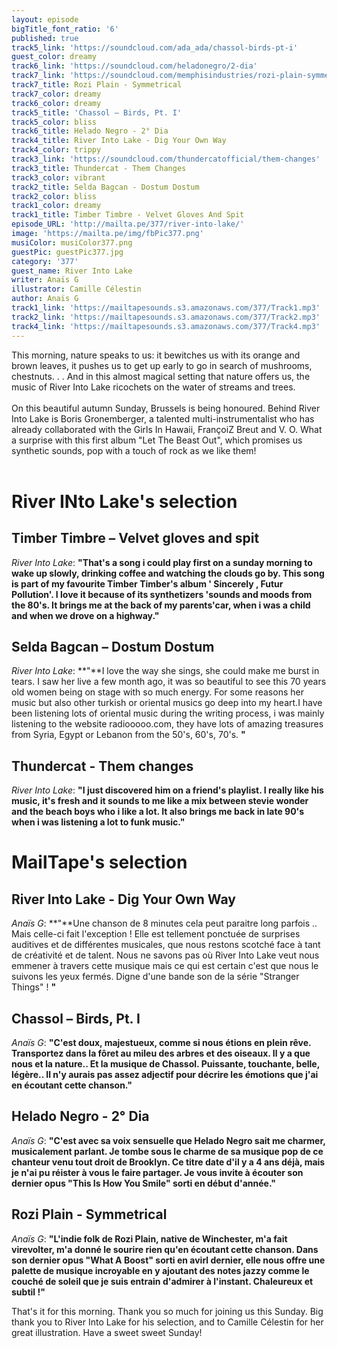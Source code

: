 ```yaml
---
layout: episode
bigTitle_font_ratio: '6'
published: true
track5_link: 'https://soundcloud.com/ada_ada/chassol-birds-pt-i'
guest_color: dreamy
track6_link: 'https://soundcloud.com/heladonegro/2-dia'
track7_link: 'https://soundcloud.com/memphisindustries/rozi-plain-symmetrical'
track7_title: Rozi Plain - Symmetrical
track7_color: dreamy
track6_color: dreamy
track5_title: 'Chassol – Birds, Pt. I'
track5_color: bliss
track6_title: Helado Negro - 2° Dia
track4_title: River Into Lake - Dig Your Own Way
track4_color: trippy
track3_link: 'https://soundcloud.com/thundercatofficial/them-changes'
track3_title: Thundercat - Them Changes
track3_color: vibrant
track2_title: Selda Bagcan - Dostum Dostum
track2_color: bliss
track1_color: dreamy
track1_title: Timber Timbre - Velvet Gloves And Spit
episode_URL: 'http://mailta.pe/377/river-into-lake/'
image: 'https://mailta.pe/img/fbPic377.png'
musiColor: musiColor377.png
guestPic: guestPic377.jpg
category: '377'
guest_name: River Into Lake
writer: Anaïs G
illustrator: Camille Célestin
author: Anaïs G
track1_link: 'https://mailtapesounds.s3.amazonaws.com/377/Track1.mp3'
track2_link: 'https://mailtapesounds.s3.amazonaws.com/377/Track2.mp3'
track4_link: 'https://mailtapesounds.s3.amazonaws.com/377/Track4.mp3'
---
```

<p id="introduction">This morning, nature speaks to us: it bewitches us with its orange and brown leaves, it pushes us to get up early to go in search of mushrooms, chestnuts. . . And in this almost magical setting that nature offers us, the music of River Into Lake ricochets on the water of streams and trees. 
<br><br>
On this beautiful autumn Sunday, Brussels is being honoured. Behind River Into Lake is Boris Gronemberger, a talented multi-instrumentalist who has already collaborated with the Girls In Hawaii, FrançoiZ Breut and V. O. What a surprise with this first album "Let The Beast Out", which promises us synthetic sounds, pop with a touch of rock as we like them!<br><br>
</p>

# River INto Lake's selection

## Timber Timbre – Velvet gloves and spit
_River Into Lake_: **"**That's a song i could play first on a sunday morning to wake up slowly, drinking coffee and watching the clouds go by. This song is part of my favourite Timber Timber's album ' Sincerely , Futur Pollution'.
I love it because of its synthetizers 'sounds and moods from the 80's. It brings me at the back of my parents'car, when i was a child and when we drove on a highway.**"**

## Selda Bagcan – Dostum Dostum
_River Into Lake_: **"**I love the way she sings, she could make me burst in tears. I saw her live a few month ago, it was so beautiful to see this 70 years old women being on stage with so much energy. For some reasons her music but also other turkish or oriental musics go deep into my heart.I have been listening lots of oriental music during the writing process, i was mainly listening to the website radiooooo.com, they have lots of amazing treasures from Syria, Egypt or Lebanon from the 50's, 60's, 70's. **"**

## Thundercat - Them changes
_River Into Lake_: **"**I just discovered him on a friend's playlist. I really like his music, it's fresh and it sounds to me like a mix between stevie wonder and the beach boys who i like a lot. It also brings me back in late 90's when i was listening a lot to funk music.**"**


# MailTape's selection

## River Into Lake - Dig Your Own Way
_Anaïs G_: **"**Une chanson de 8 minutes cela peut paraitre long parfois .. Mais celle-ci fait l'exception ! Elle est tellement ponctuée de surprises auditives et de différentes musicales, que nous restons scotché face à tant de créativité et de talent. Nous ne savons pas où River Into Lake veut nous emmener à travers cette musique mais ce qui est certain c'est que nous le suivons les yeux fermés. Digne d'une bande son de la série "Stranger Things" ! **"**

## Chassol – Birds, Pt. I 
_Anaïs G_: **"**C'est doux, majestueux, comme si nous étions en plein rêve. Transportez dans la fôret au mileu des arbres et  des oiseaux. Il y a que nous et la nature.. Et la musique de Chassol. Puissante, touchante, belle, légère.. Il n'y aurais pas assez adjectif pour décrire les émotions que j'ai en écoutant cette chanson.**"**

## Helado Negro - 2° Dia
_Anaïs G_: **"**C'est avec sa voix sensuelle que Helado Negro sait me charmer, musicalement parlant. Je tombe sous le charme de sa musique pop de ce chanteur venu tout droit de Brooklyn. Ce titre date d'il y a 4 ans déjà, mais je n'ai pu réister à vous le faire partager. Je vous invite à écouter son dernier opus "This Is How You Smile" sorti en début d'année.**"**

## Rozi Plain - Symmetrical
_Anaïs G_: **"**L'indie folk de Rozi Plain, native de Winchester, m'a fait virevolter, m'a donné le sourire rien qu'en écoutant cette chanson. Dans son dernier opus "What A Boost" sorti en avirl dernier, elle nous offre une palette de musique incroyable en y ajoutant des notes jazzy comme le couché de soleil que je suis entrain d'admirer à l'instant. Chaleureux et subtil !**"**


<p id="outroduction"> That's it for this morning. Thank you so much for joining us this Sunday. Big thank you to River Into Lake for his selection, and to Camille Célestin for her great illustration. Have a sweet sweet Sunday!</p>
